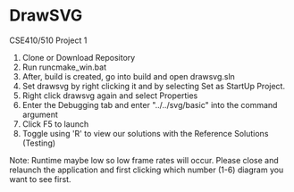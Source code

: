 # DrawSVG
 CSE410/510 Project 1
 
1. Clone or Download Repository
2. Run runcmake_win.bat
3. After, build is created, go into build and open drawsvg.sln
4. Set drawsvg by right clicking it and by selecting Set as StartUp Project.
5. Right click drawsvg again and select Properties
6. Enter the Debugging tab and enter "../../svg/basic" into the command argument
7. Click F5 to launch
8. Toggle using 'R' to view our solutions with the Reference Solutions (Testing)

Note: Runtime maybe low so low frame rates will occur. 
Please close and relaunch the application and first clicking which number (1-6) diagram you want to see first.
